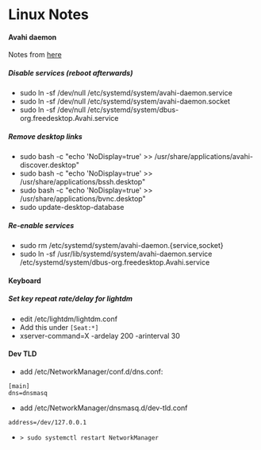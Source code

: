 # Linux Notes

#### Avahi daemon

Notes from [here](https://forum.manjaro.org/t/howto-properly-disable-avahi-systemd-service-as-you-cannot-remove-avahi-package-20180328/43380)

##### Disable services (reboot afterwards)

- sudo ln -sf /dev/null /etc/systemd/system/avahi-daemon.service
- sudo ln -sf /dev/null /etc/systemd/system/avahi-daemon.socket
- sudo ln -sf /dev/null /etc/systemd/system/dbus-org.freedesktop.Avahi.service

##### Remove desktop links

- sudo bash -c "echo 'NoDisplay=true' >> /usr/share/applications/avahi-discover.desktop"
- sudo bash -c "echo 'NoDisplay=true' >> /usr/share/applications/bssh.desktop"
- sudo bash -c "echo 'NoDisplay=true' >> /usr/share/applications/bvnc.desktop"
- sudo update-desktop-database

##### Re-enable services

- sudo rm /etc/systemd/system/avahi-daemon.{service,socket}
- sudo ln -sf /usr/lib/systemd/system/avahi-daemon.service /etc/systemd/system/dbus-org.freedesktop.Avahi.service

#### Keyboard

##### Set key repeat rate/delay for lightdm

- edit /etc/lightdm/lightdm.conf
- Add this under `[Seat:*]`
- xserver-command=X -ardelay 200 -arinterval 30

#### Dev TLD

- add /etc/NetworkManager/conf.d/dns.conf:

```
[main]
dns=dnsmasq
```

- add /etc/NetworkManager/dnsmasq.d/dev-tld.conf

```
address=/dev/127.0.0.1
```

- `> sudo systemctl restart NetworkManager`
